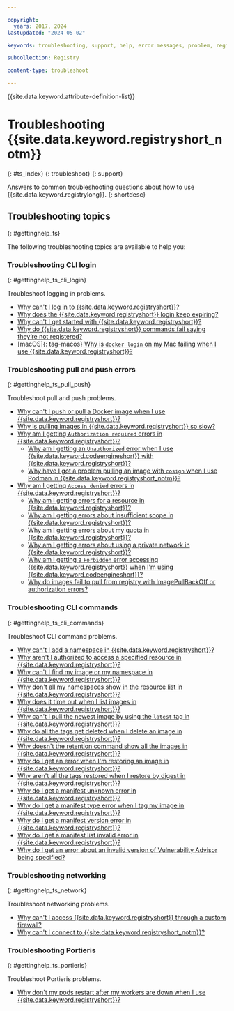 ```yaml
---

copyright:
  years: 2017, 2024
lastupdated: "2024-05-02"

keywords: troubleshooting, support, help, error messages, problem, registry, support ticket, ticket

subcollection: Registry

content-type: troubleshoot

---
```


{{site.data.keyword.attribute-definition-list}}

# Troubleshooting {{site.data.keyword.registryshort_notm}}
{: #ts_index}
{: troubleshoot}
{: support}

Answers to common troubleshooting questions about how to use {{site.data.keyword.registrylong}}.
{: shortdesc}

## Troubleshooting topics
{: #gettinghelp_ts}

The following troubleshooting topics are available to help you:

### Troubleshooting CLI login
{: #gettinghelp_ts_cli_login}

Troubleshoot logging in problems.

- [Why can't I log in to {{site.data.keyword.registryshort}}?](/docs/Registry?topic=Registry-troubleshoot-login)
- [Why does the {{site.data.keyword.registryshort}} login keep expiring?](/docs/Registry?topic=Registry-troubleshoot-login-expire)
- [Why can't I get started with {{site.data.keyword.registryshort}}?](/docs/Registry?topic=Registry-troubleshoot-get-started)
- [Why do {{site.data.keyword.registryshort}} commands fail saying they’re not registered?](/docs/Registry?topic=Registry-troubleshoot-login-error)
- [macOS]{: tag-macos} [Why is `docker login` on my Mac failing when I use {{site.data.keyword.registryshort}}?](/docs/Registry?topic=Registry-troubleshoot-docker-mac)

### Troubleshooting pull and push errors
{: #gettinghelp_ts_pull_push}

Troubleshoot pull and push problems.

- [Why can't I push or pull a Docker image when I use {{site.data.keyword.registryshort}}?](/docs/Registry?topic=Registry-troubleshoot-push-pull-docker)
- [Why is pulling images in {{site.data.keyword.registryshort}} so slow?](/docs/Registry?topic=Registry-troubleshoot-pull-performance)
- [Why am I getting `Authorization required` errors in {{site.data.keyword.registryshort}}?](/docs/Registry?topic=Registry-troubleshoot-auth-req)
    - [Why am I getting an `Unauthorized` error when I use {{site.data.keyword.codeengineshort}} with {{site.data.keyword.registryshort}}?](/docs/Registry?topic=Registry-troubleshoot-unauthorized-ce)
    - [Why have I got a problem pulling an image with `cosign` when I use Podman in {{site.data.keyword.registryshort_notm}}?](/docs/Registry?topic=Registry-troubleshoot-cosign-podman)
- [Why am I getting `Access denied` errors in {{site.data.keyword.registryshort}}?](/docs/Registry?topic=Registry-troubleshoot-access-denied)
    - [Why am I getting errors for a resource in {{site.data.keyword.registryshort}}?](/docs/Registry?topic=Registry-troubleshoot-resource)
    - [Why am I getting errors about insufficient scope in {{site.data.keyword.registryshort}}?](/docs/Registry?topic=Registry-troubleshoot-scope)
    - [Why am I getting errors about my quota in {{site.data.keyword.registryshort}}?](/docs/Registry?topic=Registry-troubleshoot-quota)
    - [Why am I getting errors about using a private network in {{site.data.keyword.registryshort}}?](/docs/Registry?topic=Registry-troubleshoot-private)
    - [Why am I getting a `Forbidden` error accessing {{site.data.keyword.registryshort}} when I'm using {{site.data.keyword.codeengineshort}}?](/docs/Registry?topic=Registry-troubleshoot-forbidden-ce)
    - [Why do images fail to pull from registry with ImagePullBackOff or authorization errors?](/docs/Registry?topic=Registry-ts-app-image-pull)

### Troubleshooting CLI commands
{: #gettinghelp_ts_cli_commands}

Troubleshoot CLI command problems.

- [Why can't I add a namespace in {{site.data.keyword.registryshort}}?](/docs/Registry?topic=Registry-troubleshoot-add-namespace)
- [Why aren't I authorized to access a specified resource in {{site.data.keyword.registryshort}}?](/docs/Registry?topic=Registry-troubleshoot-namespace-auth)
- [Why can't I find my image or my namespace in {{site.data.keyword.registryshort}}?](/docs/Registry?topic=Registry-troubleshoot-image-find)
- [Why don't all my namespaces show in the resource list in {{site.data.keyword.registryshort}}?](/docs/Registry?topic=Registry-troubleshoot-namespace-resource-list)
- [Why does it time out when I list images in {{site.data.keyword.registryshort}}?](/docs/Registry?topic=Registry-troubleshoot-image-timeout)
- [Why can't I pull the newest image by using the `latest` tag in {{site.data.keyword.registryshort}}?](/docs/Registry?topic=Registry-troubleshoot-docker-latest)
- [Why do all the tags get deleted when I delete an image in {{site.data.keyword.registryshort}}?](/docs/Registry?topic=Registry-troubleshoot-image-rm)
- [Why doesn't the retention command show all the images in {{site.data.keyword.registryshort}}?](/docs/Registry?topic=Registry-troubleshoot-image-list-retention)
- [Why do I get an error when I'm restoring an image in {{site.data.keyword.registryshort}}?](/docs/Registry?topic=Registry-troubleshoot-image-restore)
- [Why aren't all the tags restored when I restore by digest in {{site.data.keyword.registryshort}}?](/docs/Registry?topic=Registry-troubleshoot-image-restore-digest)
- [Why do I get a manifest unknown error in {{site.data.keyword.registryshort}}?](/docs/Registry?topic=Registry-troubleshoot-manifest-unknown)
- [Why do I get a manifest type error when I tag my image in {{site.data.keyword.registryshort}}?](/docs/Registry?topic=Registry-troubleshoot-manifest-error-type)
- [Why do I get a manifest version error in {{site.data.keyword.registryshort}}?](/docs/Registry?topic=Registry-troubleshoot-manifest-error-version)
- [Why do I get a manifest list invalid error in {{site.data.keyword.registryshort}}?](/docs/Registry?topic=Registry-troubleshoot-manifest-list-error)
- [Why do I get an error about an invalid version of Vulnerability Advisor being specified?](/docs/Registry?topic=Registry-troubleshoot-va-version-error)

### Troubleshooting networking
{: #gettinghelp_ts_network}

Troubleshoot networking problems.

- [Why can't I access {{site.data.keyword.registryshort}} through a custom firewall?](/docs/Registry?topic=Registry-troubleshoot-firewall)
- [Why can't I connect to {{site.data.keyword.registryshort_notm}}?](/docs/Registry?topic=Registry-troubleshoot-connect)

### Troubleshooting Portieris
{: #gettinghelp_ts_portieris}

Troubleshoot Portieris problems.

- [Why don't my pods restart after my workers are down when I use {{site.data.keyword.registryshort}}?](/docs/Registry?topic=Registry-troubleshoot-pods)
